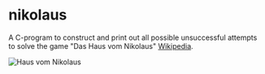nikolaus
========

A C-program to construct and print out all possible unsuccessful attempts to solve the game "Das Haus vom Nikolaus" [Wikipedia](http://de.wikipedia.org/wiki/Das_Haus_vom_Nikolaus).

![Haus vom Nikolaus](http://upload.wikimedia.org/wikipedia/commons/e/ee/HausNikolaus.svg)
